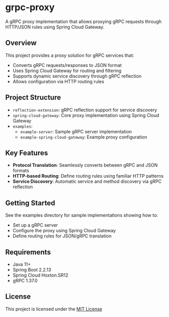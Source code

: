 # grpc-proxy

A gRPC proxy implementation that allows proxying gRPC requests through HTTP/JSON rules using Spring Cloud Gateway.

## Overview

This project provides a proxy solution for gRPC services that:

- Converts gRPC requests/responses to JSON format
- Uses Spring Cloud Gateway for routing and filtering
- Supports dynamic service discovery through gRPC reflection
- Allows configuration via HTTP routing rules

## Project Structure

- `reflection-extension`: gRPC reflection support for service discovery
- `spring-cloud-gateway`: Core proxy implementation using Spring Cloud Gateway
- `examples`:
  - `example-server`: Sample gRPC server implementation
  - `example-spring-cloud-gateway`: Example proxy configuration

## Key Features

- **Protocol Translation**: Seamlessly converts between gRPC and JSON formats
- **HTTP-based Routing**: Define routing rules using familiar HTTP patterns
- **Service Discovery**: Automatic service and method discovery via gRPC reflection

## Getting Started

See the examples directory for sample implementations showing how to:
- Set up a gRPC server
- Configure the proxy using Spring Cloud Gateway
- Define routing rules for JSON/gRPC translation

## Requirements

- Java 11+
- Spring Boot 2.2.13
- Spring Cloud Hoxton.SR12
- gRPC 1.37.0

## License

This project is licensed under the [MIT License](LICENSE)
